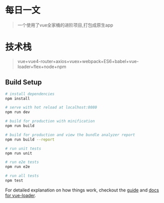 # 每日一文

> 一个使用了vue全家桶的进阶项目,打包成原生app

# 技术栈

>vue+vue4-router+axios+vuex+webpack+ES6+babel+vue-loader+flex+node+npm

## Build Setup

``` bash
# install dependencies
npm install

# serve with hot reload at localhost:8080
npm run dev

# build for production with minification
npm run build

# build for production and view the bundle analyzer report
npm run build --report

# run unit tests
npm run unit

# run e2e tests
npm run e2e

# run all tests
npm test
```

For detailed explanation on how things work, checkout the [guide](http://vuejs-templates.github.io/webpack/) and [docs for vue-loader](http://vuejs.github.io/vue-loader).
